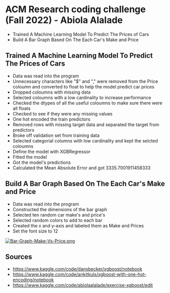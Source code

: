 # ACM Research coding challenge (Fall 2022) - Abiola Alalade

- Trained A Machine Learning Model To Predict The Prices of Cars
- Build A Bar Graph Based On The Each Car's Make and Price

## Trained A Machine Learning Model To Predict The Prices of Cars
- Data was read into the program
- Unnecessary characters like "$" and "," were removed from the Price coloumn and converted to float to help the model predict car prices
- Dropped coloumns with missing data
- Selected coloumns with a low cardinality to increase performance
- Checked the dtypes of all the useful coloumns to make sure there were all floats
- Checked to see if they were any missing values
- One hot encoded the train predictors
- Removed rows with missing target data and separated the target from predictors
- Broke off validation set from training data
- Selected categorial columns with low cardinality and kept the selcted coloumns
- Define the model with XGBRegressor
- Fitted the model
- Got the model's predictions 
- Calculated the Mean Absolute Error and got 3335.7001911458333
## Build A Bar Graph Based On The Each Car's Make and Price
- Data was read into the program
- Constructed the dimensions of the bar graph
- Selected ten random car make's and price's
- Selected random colors to add to each bar 
- Created the x and y-axis and labeled them as Make and Prices
- Set the font size to 12

[![Bar-Graph-Make-Vs-Price.png](https://i.postimg.cc/B69fT7Z6/Bar-Graph-Make-Vs-Price.png)](https://postimg.cc/nskWZkDb)

## Sources
- https://www.kaggle.com/code/dansbecker/xgboost/notebook
- https://www.kaggle.com/code/ankitkuls/xgboost-with-one-hot-encoding/notebook
- https://www.kaggle.com/code/abiolaalalade/exercise-xgboost/edit
